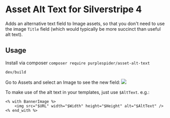 # Asset Alt Text for Silverstripe 4

Adds an alternative text field to Image assets, so that you don't need to use the image `Title` field (which would typically be more succinct than useful alt text).

## Usage

Install via composer `composer require purplespider/asset-alt-text`

`dev/build`

Go to Assets and select an Image to see the new field:
![](https://p.spdr.me/Fl55qH+)

To make use of the alt text in your templates, just use `$AltText`. e.g.:
````
<% with BannerImage %>
    <img src="$URL" width="$Width" height="$Height" alt="$AltText" />
<% end_with %>
````